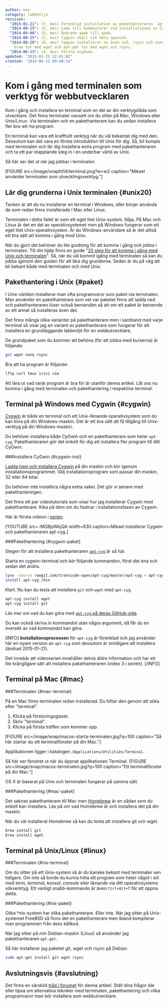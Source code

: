 ```yaml
---
author: mos
category: labbmiljo
revision:
  "2015-01-21": (F, mos) Förenklad installation av pakethanteraren `apt-cyg`.
  "2014-09-15": (E, mos) Lade till kommentarer vid installationen av Cygwin.
  "2014-09-08": (D, mos) Ändrade qawk till gawk.
  "2014-08-25": (C, mos) Cygwin skall ssh heta openssh.
  "2014-08-20": (B, mos) Cygwin installerar nu även ssh, rsync och nano per default,
    brew tar med wget och apt-get tar med wget och rsync.
  "2014-06-13": (A, mos) Första utgåvan.
updated: "2015-01-21 12:41:02"
created: "2014-06-12 09:49:54"
...
```

Kom i gång med terminalen som verktyg för webbutvecklaren
==================================

Kom i gång och installera en terminal som en del av din verktygslåda som utvecklare. Det finns terminaler oavsett om du sitter på Mac, Windows eller Unix/Linux. Via terminalen och en pakethanterare kan du sedan installera fler bra-att-ha program.

En terminal kan vara ett kraftfullt verktyg när du väl bekantat dig med den. Dessutom kan det vara en första introduktion till Unix för dig. Så, bli kompis med terminalen och lär dig installera extra program med pakethanteraren och ta ett par stapplande steg in i en underbar värld av Unix.

<!--more-->

Så här ser det ut när jag jobbar i terminalen.

[FIGURE src=/image/snapht14/terminal.png?w=w2 caption="Mikael använder terminalen som utvecklingsverktyg."]



Lär dig grunderna i Unix terminalen {#unix20}
--------------------------------------------------------------------

Tanken är att du nu installerar en terminal i Windows, eller börjar använda de som redan finns installerade i Mac eller Linux.

Terminalen i detta fallet är som ett eget litet Unix-system. Nåja, På Mac och Linux är det en del av operativsystemet men på Windows fungerar som ett eget litet Unix-operativsystem. Är du Windows-användare så är det alltså ett bra sätt att komma i gång med Unix.

När du gjort det behöver du lite guidning för att komma i gång och jobba i terminalen. Till din hjälp finns en guide "[20 steg för att komma i gång med Unix och terminalen](kunskap/20-steg-for-att-komma-i-gang-med-unix-och-terminalen)". Så, när du väl kommit igång med terminalen så kan du jobba igenom den guiden för att lära dig grunderna. Sedan är du på väg att bli bekant både med terminalen och med Unix.



Pakethantering i Unix {#paket}
--------------------------------------------------------------------

I Unix-världen installerar man ofta programvaror som paket via terminalen. Man använder en pakethanterare som vet var paketet finns att ladda ned och pakethanteraren löser också beroenden så att om ett paket är beroende av ett annat så installeras även det.

Det finns många olika varianter på pakethanterare men i samband med varje terminal så visar jag en variant av pakethanterare som fungerar för att installera en grundläggande labbmiljö för en webbutvecklare.

De grundpaket som du kommer att behöva (för att jobba med kurserna) är följande:

```bash
git wget nano rsync
```

Bra att ha program är följande:

```bash
lftp curl tmux irssi vim
```

Att lära ut vad varje program är bra för är utanför denna artikel. Låt oss nu komma i gång med terminalen och pakethantering i respektive terminal.



Terminal på Windows med Cygwin {#cygwin}
--------------------------------------------------------------------

[Cygwin](https://www.cygwin.com/) är både en terminal och ett Unix-liknande operativsystem som du kan köra på din Windows-maskin. Det är ett bra sätt att få tillgång till Unix-verktyg på din Windows-maskin.

Du behöver installera både CyGwin och en pakethanterare som heter `apt-cyg`. Pakethanteraren gör det enkelt för dig att installera fler program till ditt CyGwin.



###Installera CyGwin {#cygwin-inst}

[Ladda hem och installera Cygwin](https://www.cygwin.com/install.html) på din maskin och kör igenom installationsprogrammet. Välj installationsprogram som passar din maskin, 32 eller 64 bitar. 

Du behöver inte installera några extra saker. Det gör vi senare med pakethanteringen.

Det finns ett par videotutorials som visar hur jag installerar Cygwin med pakethanterare. Kika på dem om du fastnar i installationsfasen av Cygwin.

Här är första videon i [serien](https://www.youtube.com/playlist?list=PLKtP9l5q3ce9qI5ds_F5DGaz7oAoS7Isw).

[YOUTUBE src=-MQ8jsWkjQA width=630 caption=Mikael installerar Cygwin och pakethanteraren apt-cyg.]



###Pakethantering {#cygwin-paket}

Stegen för att installera pakethanteraren [`apt-cyg`](https://github.com/transcode-open/apt-cyg) är så här.

Starta en cygwin-terminal och kör följande kommandon, först det ena och sedan det andra.

```bash
lynx -source rawgit.com/transcode-open/apt-cyg/master/apt-cyg > apt-cyg
install apt-cyg /bin
```

Klart. Nu kan du testa att installera `git` och `wget` med `apt-cyg`.

```bash
apt-cyg install wget
apt-cyg install git
```

Läs mer om vad du kan göra med [`apt-cyg` på deras GitHub-sida](https://github.com/transcode-open/apt-cyg). 

Du kan också skriva in kommandot utan några argument, då får du en översikt av vad kommandot kan göra.

[INFO]
**Installationsprocessen** för `apt-cyg` är förenklad och jag använder här en nyare version av `apt-cyg` som dessutom är smidigare att installera (ändrad 2015-01-21).

Det innebär att videoserien innehåller delvis äldre information och har ett lite krångligare sätt att installera pakethanteraren (video 3 i serien).
[/INFO]



Terminal på Mac {#mac}
--------------------------------------------------------------------



###Terminalen {#mac-terminal}

På en Mac finns terminalen redan installerad. Du hittar den genom att söka efter "terminal".
 
1.  Klicka på förstoringsglaset.
2.  Skriv "terminal".
3.  Klicka på första träffen som kommer upp.
 
[FIGURE src=/image/snap/macos-starta-terminalen.jpg?q=100 caption="Så här startar du ett terminalfönster på din Mac."]
 
Applikationen ligger i katalogen `/Applications/Utilities/Terminal`.
 
Så här ser fönstret ut när du öppnat applikationen Terminal.
[FIGURE src=/image/snap/macos-terminalen.jpg?q=100 caption="Ett terminalfönster på din Mac."]
 
OS X är baserat på Unix och terminalen fungerar på samma sätt.



###Pakethantering {#mac-paket}

Det saknas pakethanterare till Mac men [Homebrew](http://brew.sh/) är en sådan som du enkelt kan installera. Läs på om vad Homebrew är och installera det på din maskin.

När du väl installerat Homebrew så kan du testa att installera git och wget.

```bash
brew install git
brew install wget
```


Terminal på Unix/Linux {#linux}
--------------------------------------------------------------------



###Terminalen {#nix-terminal}

Om du sitter på ett Unix-system så är du kanske bekant med terminaler sen tidigare. Om inte så borde du kunna hitta ett program som heter något i stil med *term*, *terminal*, *konsol*, *console* eller liknande via ditt operativsystems sökverktyg. Ett vanligt snabb-kommando är även `Ctrl+Alt+T` för att öppna detta.



###Pakethantering {#nix-paket}

Olika *nix-system har olika pakethanterare. Eller inte. När jag sitter på Unix-systemet FreeBSD så finns det en pakethanterare men ibland kompilerar man programmen från dess källkod. 

När jag sitter på min Debian-maskin (Linux) så använder jag pakethanteraren `apt-get`. 

Så här installerar jag paketet git, wget och rsync på Debian.

```bash
sudo apt-get install git wget rsync
```



Avslutningsvis {#avslutning}
--------------------------------------------------------------------

Det finns en särskild [tråd i forumet](t/2451) för denna artikel. Ställ dina frågor där eller tipsa om alternativa tekniker med terminalen, pakethantering och vilka programvaror man bör installera som webbutvecklare.




